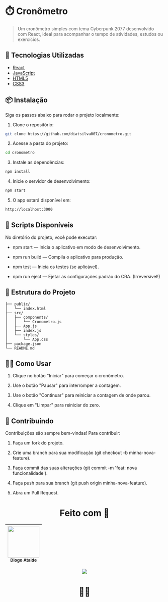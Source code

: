 # ⏱️ Cronômetro

> Um cronômetro simples com tema Cyberpunk 2077 desenvolvido com React, ideal para acompanhar o tempo de atividades, estudos ou exercícios.

## 🚀 Tecnologias Utilizadas

- [React](https://reactjs.org/)
- [JavaScript](https://developer.mozilla.org/pt-BR/docs/Web/JavaScript)
- [HTML5](https://developer.mozilla.org/pt-BR/docs/Web/HTML)
- [CSS3](https://developer.mozilla.org/pt-BR/docs/Web/CSS)

## 📦 Instalação

Siga os passos abaixo para rodar o projeto localmente:

1. Clone o repositório:

```bash
git clone https://github.com/diatsilva007/cronometro.git
```

2. Acesse a pasta do projeto:

```bash
cd cronometro
```

3. Instale as dependências:

```bash
npm install
```

4. Inicie o servidor de desenvolvimento:
```bash
npm start
```

5. O app estará disponível em:
```bash
http://localhost:3000
```

## 🧪 Scripts Disponíveis

No diretório do projeto, você pode executar:

- npm start — Inicia o aplicativo em modo de desenvolvimento.

- npm run build — Compila o aplicativo para produção.

- npm test — Inicia os testes (se aplicável).

- npm run eject — Ejetar as configurações padrão do CRA. (Irreversível!)

## 📁 Estrutura do Projeto

```cronometro/
├── public/
│   └── index.html
├── src/
│   ├── components/
│   │   └── Cronometro.js
│   ├── App.js
│   ├── index.js
│   └── styles/
│       └── App.css
├── package.json
└── README.md
```

## 🙋‍♂️ Como Usar
1. Clique no botão "Iniciar" para começar o cronômetro.

2. Use o botão "Pausar" para interromper a contagem.

3. Use o botão "Continuar" para reiniciar a contagem de onde parou.

5. Clique em "Limpar" para reiniciar do zero.


## 🤝 Contribuindo
Contribuições são sempre bem-vindas! Para contribuir:

1. Faça um fork do projeto.

2. Crie uma branch para sua modificação (git checkout -b minha-nova-feature).

3. Faça commit das suas alterações (git commit -m 'feat: nova funcionalidade').

4. Faça push para sua branch (git push origin minha-nova-feature).

5. Abra um Pull Request.

<div align="center">
  
# Feito com 💙
| [<img src="https://avatars.githubusercontent.com/u/143373573?v=4" width="100" height="100"><br><sub>Diogo Ataide</sub>](https://github.com/diatsilva007)
| :---: |

 <p><img src="http://img.shields.io/static/v1?label=STATUS&message=CONCLUIDO&color=GREEN&style=for-the-badge"/></p>
 
 # 🙅‍♂️
 
 </div>






